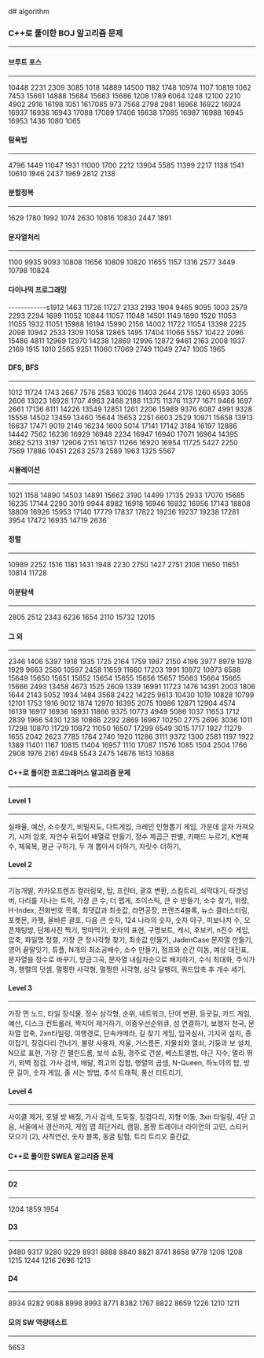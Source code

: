 d# algorithm 
### C++로 풀이한 BOJ 알고리즘 문제
------------
#### 브루트 포스
------------
10448 2231 2309 3085 1018 14889 14500 1182 1748 10974 1107 10819 1062 7453 15661 14888 15684 15683 15686 1208 1789 6064 1248 12100 2210 4902 2916 16198 1051 1617085 973 7568 2798 2981 16968 16922 16924 16937 16938 16943 17088 17089 17406 16638 17085 16987 16988 16945 16953 1436 1080 1065 
#### 탐욕법
------------
4796 1449 11047 1931 11000 1700 2212 13904 5585 11399 2217 1138 1541 10610 1946 2437 1969 2812 2138 
#### 분할정복
------------
1629 1780 1992 1074 2630 10816 10830 2447 1891 
#### 문자열처리
------------
1100 9935 9093 10808 11656 10809 10820 11655 1157 1316 2577 3449 10798 10824 
#### 다이나믹 프로그래밍
------------s1912 1463 11726 11727 2133 2193 1904 9465 9095 1003 2579 2293 2294 1699 11052 10844 11057 11048 14501 1149 1890 1520 11053 11055 1932 11051 15988 16194 15990 2156 14002 11722 11054 13398 2225 2098 10942 2533 1309 11058 12865 1495 17404 11066 5557 10422 2096 15486 4811 12969 12970 14238 12869 12996 12872 9461 2163 2008 1937 2169 1915 1010 2565 9251 11060 17069 2749 11049 2747 1005 1965 
#### DFS, BFS
------------
1012 11724 1743 2667 7576 2583 10026 11403 2644 2178 1260 6593 3055 2606 13023 16928 1707 4963 2468 2188 11375 11376 11377 1671 9466 1697 2661 17136 8111 14226 13549 12851 1261 2206 15989 9376 6087 4991 9328 15558 14502 13459 13460 15644 15653 2251 6603 2529 10971 15658 13913 16637 17471 9019 2146 16234 1600 5014 17141 17142 3184 16197 12886 14442 7562 16236 16929 16948 2234 16947 16940 17071 16964 14395 3682 5213 3197 12906 2151 16137 11266 16920 16954 11725 5427 2250 7569 17886 10451 2263 2573 2589 1963 1325 5567 
#### 시뮬레이션
------------
1021 1158 14890 14503 14891 15662 3190 14499 17135 2933 17070 15685 16235 17144 2290 3019 9944 8982 16918 16946 16932 16956 17143 18808 18809 16926 15953 17140 17779 17837 17822 19236 19237 19238 17281 3954 17472 16935 14719 2636 
#### 정렬
------------
10989 2252 1516 1181 1431 1948 2230 2750 1427 2751 2108 11650 11651 10814 11728 
#### 이분탐색
------------
2805 2512 2343 6236 1654 2110 15732 12015 
#### 그 외
------------
2346 1406 5397 1918 1935 1725 2164 1759 1987 2150 4196 3977 8979 1978 1929 9663 2580 10597 2458 11659 11660 17203 1991 10972 10973 6588 15649 15650 15651 15652 15654 15655 15656 15657 15663 15664 15665 15666 2493 13458 4673 1525 2609 1339 16991 11723 1476 14391 2003 1806 1644 2143 5052 1934 1484 3568 2422 14225 9613 10430 1019 10828 10799 12101 1753 1916 9012 1874 12970 16395 2075 10986 12871 12904 4574 16139 16917 16936 16931 11866 9375 10773 4949 5086 1037 11653 1712 2839 1966 5430 1238 10866 2292 2869 16967 10250 2775 2696 3036 1011 17298 10870 11729 10872 11050 16507 17299 6549 3015 1717 1927 11279 1655 2042 2623 7785 1764 2740 1920 11286 3111 9372 1300 2581 1197 1922 1389 11401 1167 10815 11404 16957 1110 17087 11576  1085 1504 2504 1766 2908 1976 2161 4948 5543 2475 14676 1613 10868 
#### C++로 풀이한 프로그래머스 알고리즘 문제
------------
#### Level 1
------------
실패율, 예산, 소수찾기, 비밀지도, 다트게임, 크레인 인형뽑기 게임, 가운데 글자 가져오기, 시저 암호, 자연수 뒤집어 배열로 만들기, 정수  제곱근 판별, 키패드 누르기, K번째수, 체육복, 평균 구하기, 두 개 뽑아서 더하기, 자릿수 더하기, 
#### Level 2
------------
기능개발, 카카오프렌즈 컬러링북, 탑, 프린터, 괄호 변환, 스킬트리, 쇠막대기, 타겟넘버, 다리를 지나는 트럭, 가장 큰 수, 더 맵게, 조이스틱, 큰 수 만들기, 소수 찾기, 위장, H-Index, 전화번호 목록, 최댓값과 최솟값, 라면공장, 프렌즈4블록, 뉴스 클러스터링, 포켓몬, 카펫, 올바른 괄호, 다음 큰 숫자, 124 나라의 숫자, 숫자 야구, 피보나치 수, 오픈채팅방, 단체사진 찍기, 땅따먹기, 숫자의 표현, 구명보트, 캐시, 후보키, n진수 게임, 압축, 파일명 정렬, 가장 큰 정사각형 찾기, 최솟값 만들기, JadenCase 문자열 만들기, 영어 끝말잇기, 튜플, N개의 최소공배수, 소수 만들기, 점프와 순간 이동, 예상 대진표, 문자열을 정수로 바꾸기, 방금그곡, 문자열 내림차순으로 배치하기, 수식 최대화, 주식가격, 행렬의 덧셈, 멀쩡한 사각형, 멀쩡한 사각형, 삼각 달팽이, 쿼드압축 후 개수 세기, 
#### Level 3
------------
가장 먼 노드, 타일 장식물, 정수 삼각형, 순위, 네트워크, 단어 변환, 등굣길, 카드 게임, 예산, 디스크 컨트롤러, 짝지어 제거하기, 이중우선순위큐, 섬 연결하기, 보행자 천국, 문자열 압축, 2xn타일링, 여행경로, 단속카메라, 길 찾기 게임, 입국심사, 기지국 설치, 종이접기, 징검다리 건너기, 불량 사용자, 저울, 거스름돈, 자물쇠와 열쇠, 기둥과 보 설치, N으로 표현, 가장 긴 팰린드롬, 보석  쇼핑, 경주로 건설, 베스트앨범, 야근 지수, 멀리 뛰기, 외벽 점검, 가사 검색, 배달, 최고의 집합, 행렬의 곱셈, N-Queen, 하노이의 탑, 방문 길이, 숫자  게임, 줄 서는 방법, 추석 트래픽, 풍선 터트리기, 
#### Level 4
------------
사이클 제거, 호텔 방 배정, 가사 검색, 도둑질, 징검다리, 지형 이동, 3xn 타일링, 4단 고음, 서울에서 경산까지, 게임 맵 최단거리, 캠핑, 몸짱 트레이너 라이언의 고민, 스티커 모으기 (2), 사칙연산, 숫자 블록, 동굴 탐험, 트리 트리오 중간값, 
#### C++로 풀이한 SWEA 알고리즘 문제
------------
#### D2
------------
1204 1859 1954 
#### D3
------------
9480 9317 9280 9229 8931 8888 8840 8821 8741 8658 9778 1206 1208 1215 1244 1216 2696 1213 
#### D4
------------
8934 9282 9088 8998 8993 8771 8382 1767 8822 8659 1226 1210 1211 
#### 모의 SW 역량테스트
------------
5653